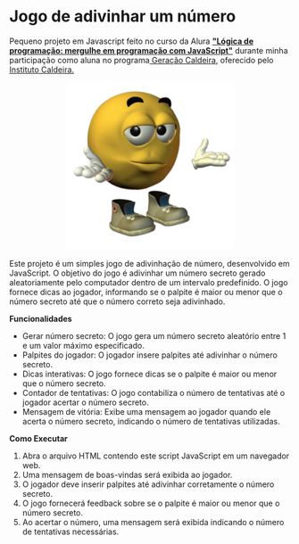 # Jogo de adivinhar um número


Pequeno projeto em Javascript feito no curso da Alura **["Lógica de programação: mergulhe em programação com JavaScript"](https://cursos.alura.com.br/course/logica-programacao-mergulhe-programacao-javascript)** durante minha participação como aluna no programa[ Geração Caldeira,](https://www.geracaocaldeira.org/) oferecido pelo [Instituto Caldeira.](https://institutocaldeira.org.br/)

<div align="center">
<img src="./img/guess.png" width="300" height="300"/>
</div>

Este projeto é um simples jogo de adivinhação de número, desenvolvido em JavaScript. O objetivo do jogo é adivinhar um número secreto gerado aleatoriamente pelo computador dentro de um intervalo predefinido. O jogo fornece dicas ao jogador, informando se o palpite é maior ou menor que o número secreto até que o número correto seja adivinhado.

**Funcionalidades**

* Gerar número secreto: O jogo gera um número secreto aleatório entre 1 e um valor máximo especificado.
* Palpites do jogador: O jogador insere palpites até adivinhar o número secreto.
* Dicas interativas: O jogo fornece dicas se o palpite é maior ou menor que o número secreto.
* Contador de tentativas: O jogo contabiliza o número de tentativas até o jogador acertar o número secreto.
* Mensagem de vitória: Exibe uma mensagem ao jogador quando ele acerta o número secreto, indicando o número de tentativas utilizadas.

**Como Executar**

1. Abra o arquivo HTML contendo este script JavaScript em um navegador web.
2. Uma mensagem de boas-vindas será exibida ao jogador.
3. O jogador deve inserir palpites até adivinhar corretamente o número secreto.
4. O jogo fornecerá feedback sobre se o palpite é maior ou menor que o número secreto.
5. Ao acertar o número, uma mensagem será exibida indicando o número de tentativas necessárias.
